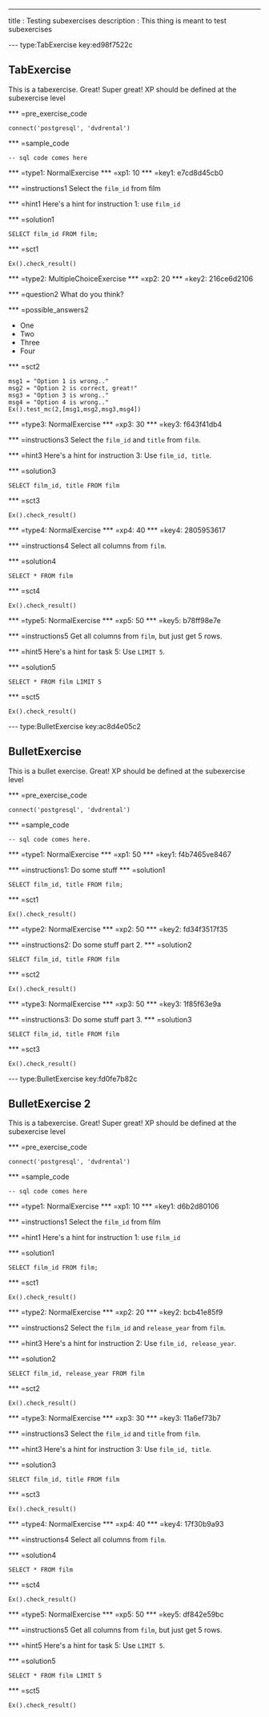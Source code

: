 ---
title       : Testing subexercises
description : This thing is meant to test subexercises

--- type:TabExercise key:ed98f7522c
## TabExercise

This is a tabexercise. Great! Super great!
XP should be defined at the subexercise level

*** =pre_exercise_code
```{python}
connect('postgresql', 'dvdrental')
```

*** =sample_code
```{sql}
-- sql code comes here
```

*** =type1: NormalExercise
*** =xp1: 10
*** =key1: e7cd8d45cb0

*** =instructions1
Select the `film_id` from film

*** =hint1
Here's a hint for instruction 1: use `film_id`

*** =solution1
```{sql}
SELECT film_id FROM film;
```

*** =sct1
```{python}
Ex().check_result()
```

*** =type2: MultipleChoiceExercise
*** =xp2: 20
*** =key2: 216ce6d2106

*** =question2
What do you think?

*** =possible_answers2
- One
- Two
- Three
- Four

*** =sct2
```{python}
msg1 = "Option 1 is wrong.."
msg2 = "Option 2 is correct, great!"
msg3 = "Option 3 is wrong.."
msg4 = "Option 4 is wrong.."
Ex().test_mc(2,[msg1,msg2,msg3,msg4])
```

*** =type3: NormalExercise
*** =xp3: 30
*** =key3: f643f41db4

*** =instructions3
Select the `film_id` and `title` from `film`.

*** =hint3
Here's a hint for instruction 3: Use `film_id, title`.

*** =solution3
```{sql}
SELECT film_id, title FROM film
```

*** =sct3
```{python}
Ex().check_result()
```

*** =type4: NormalExercise
*** =xp4: 40
*** =key4: 2805953617

*** =instructions4
Select all columns from `film`.

*** =solution4
```{sql}
SELECT * FROM film
```

*** =sct4
```{python}
Ex().check_result()
```

*** =type5: NormalExercise
*** =xp5: 50
*** =key5: b78ff98e7e

*** =instructions5
Get all columns from `film`, but just get 5 rows.

*** =hint5
Here's a hint for task 5: Use `LIMIT 5`.

*** =solution5
```{sql}
SELECT * FROM film LIMIT 5
```

*** =sct5
```{python}
Ex().check_result()
```


--- type:BulletExercise key:ac8d4e05c2
## BulletExercise

This is a bullet exercise. Great!
XP should be defined at the subexercise level

*** =pre_exercise_code
```{python}
connect('postgresql', 'dvdrental')
```

*** =sample_code
```{python}
-- sql code comes here.
```

*** =type1: NormalExercise
*** =xp1: 50
*** =key1: f4b7465ve8467

*** =instructions1: Do some stuff
*** =solution1
```{sql}
SELECT film_id, title FROM film;
```

*** =sct1
```{python}
Ex().check_result()
```

*** =type2: NormalExercise
*** =xp2: 50
*** =key2: fd34f3517f35

*** =instructions2: Do some stuff part 2.
*** =solution2
```{sql}
SELECT film_id, title FROM film
```

*** =sct2
```{python}
Ex().check_result()
```


*** =type3: NormalExercise
*** =xp3: 50
*** =key3: 1f85f63e9a

*** =instructions3: Do some stuff part 3.
*** =solution3
```{sql}
SELECT film_id, title FROM film
```

*** =sct3
```{python}
Ex().check_result()
```

--- type:BulletExercise key:fd0fe7b82c
## BulletExercise 2

This is a tabexercise. Great! Super great!
XP should be defined at the subexercise level

*** =pre_exercise_code
```{python}
connect('postgresql', 'dvdrental')
```

*** =sample_code
```{sql}
-- sql code comes here
```

*** =type1: NormalExercise
*** =xp1: 10
*** =key1: d6b2d80106

*** =instructions1
Select the `film_id` from film

*** =hint1
Here's a hint for instruction 1: use `film_id`

*** =solution1
```{sql}
SELECT film_id FROM film;
```

*** =sct1
```{python}
Ex().check_result()
```

*** =type2: NormalExercise
*** =xp2: 20
*** =key2: bcb41e85f9

*** =instructions2
Select the `film_id` and `release_year` from `film`.

*** =hint3
Here's a hint for instruction 2: Use `film_id, release_year`.

*** =solution2
```{sql}
SELECT film_id, release_year FROM film
```

*** =sct2
```{python}
Ex().check_result()
```

*** =type3: NormalExercise
*** =xp3: 30
*** =key3: 11a6ef73b7

*** =instructions3
Select the `film_id` and `title` from `film`.

*** =hint3
Here's a hint for instruction 3: Use `film_id, title`.

*** =solution3
```{sql}
SELECT film_id, title FROM film
```

*** =sct3
```{python}
Ex().check_result()
```

*** =type4: NormalExercise
*** =xp4: 40
*** =key4: 17f30b9a93

*** =instructions4
Select all columns from `film`.

*** =solution4
```{sql}
SELECT * FROM film
```

*** =sct4
```{python}
Ex().check_result()
```

*** =type5: NormalExercise
*** =xp5: 50
*** =key5: df842e59bc

*** =instructions5
Get all columns from `film`, but just get 5 rows.

*** =hint5
Here's a hint for task 5: Use `LIMIT 5`.

*** =solution5
```{sql}
SELECT * FROM film LIMIT 5
```

*** =sct5
```{python}
Ex().check_result()
```
